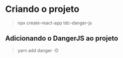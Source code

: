 # Criando o projeto

> npx create-react-app tdc-danger-js

## Adicionando o DangerJS ao projeto

> yarn add danger -D